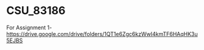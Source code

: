 # CSU_83186
For Assignment
1- https://drive.google.com/drive/folders/1QT1e6Zgc6kzWwI4kmTF6HAqHK3u5EJBS

